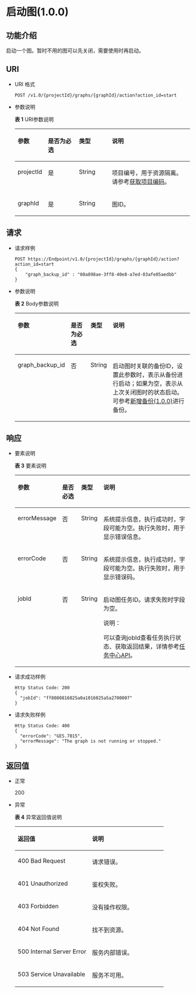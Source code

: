# 启动图\(1.0.0\)<a name="ges_03_0020"></a>

## 功能介绍<a name="section37901937"></a>

启动一个图。暂时不用的图可以先关闭，需要使用时再启动。

## URI<a name="section5573119"></a>

-   URI 格式

    ```
    POST /v1.0/{projectId}/graphs/{graphId}/action?action_id=start
    ```

-   参数说明

    **表 1**  URI参数说明

    <a name="table2373373817935"></a>
    <table><thead align="left"><tr id="row3935339217935"><th class="cellrowborder" valign="top" width="16.98%" id="mcps1.2.5.1.1"><p id="p107367717943"><a name="p107367717943"></a><a name="p107367717943"></a>参数</p>
    </th>
    <th class="cellrowborder" valign="top" width="17.79%" id="mcps1.2.5.1.2"><p id="p1985903017943"><a name="p1985903017943"></a><a name="p1985903017943"></a>是否为必选</p>
    </th>
    <th class="cellrowborder" valign="top" width="18.87%" id="mcps1.2.5.1.3"><p id="p6507756717943"><a name="p6507756717943"></a><a name="p6507756717943"></a>类型</p>
    </th>
    <th class="cellrowborder" valign="top" width="46.36%" id="mcps1.2.5.1.4"><p id="p3679153617943"><a name="p3679153617943"></a><a name="p3679153617943"></a>说明</p>
    </th>
    </tr>
    </thead>
    <tbody><tr id="row3277526417935"><td class="cellrowborder" valign="top" width="16.98%" headers="mcps1.2.5.1.1 "><p id="p6579553217943"><a name="p6579553217943"></a><a name="p6579553217943"></a>projectId</p>
    </td>
    <td class="cellrowborder" valign="top" width="17.79%" headers="mcps1.2.5.1.2 "><p id="p2783789517943"><a name="p2783789517943"></a><a name="p2783789517943"></a>是</p>
    </td>
    <td class="cellrowborder" valign="top" width="18.87%" headers="mcps1.2.5.1.3 "><p id="p4027703517943"><a name="p4027703517943"></a><a name="p4027703517943"></a>String</p>
    </td>
    <td class="cellrowborder" valign="top" width="46.36%" headers="mcps1.2.5.1.4 "><p id="p4121436617943"><a name="p4121436617943"></a><a name="p4121436617943"></a>项目编号，用于资源隔离。请参考<a href="获取项目编码.md">获取项目编码</a>。</p>
    </td>
    </tr>
    <tr id="row5466779417935"><td class="cellrowborder" valign="top" width="16.98%" headers="mcps1.2.5.1.1 "><p id="p4761130217943"><a name="p4761130217943"></a><a name="p4761130217943"></a>graphId</p>
    </td>
    <td class="cellrowborder" valign="top" width="17.79%" headers="mcps1.2.5.1.2 "><p id="p3131023417943"><a name="p3131023417943"></a><a name="p3131023417943"></a>是</p>
    </td>
    <td class="cellrowborder" valign="top" width="18.87%" headers="mcps1.2.5.1.3 "><p id="p5310101917943"><a name="p5310101917943"></a><a name="p5310101917943"></a>String</p>
    </td>
    <td class="cellrowborder" valign="top" width="46.36%" headers="mcps1.2.5.1.4 "><p id="p621524817943"><a name="p621524817943"></a><a name="p621524817943"></a>图ID。</p>
    </td>
    </tr>
    </tbody>
    </table>


## 请求<a name="section50158076"></a>

-   请求样例

    ```
    POST https://Endpoint/v1.0/{projectId}/graphs/{graphId}/action?action_id=start
    {
        "graph_backup_id" : "08a898ae-3ff8-40e8-a7ed-03afe05aedbb"
    }
    ```

-   参数说明

    **表 2**  Body参数说明

    <a name="table48871261165814"></a>
    <table><thead align="left"><tr id="row11006472165814"><th class="cellrowborder" valign="top" width="18.81188118811881%" id="mcps1.2.5.1.1"><p id="p62496934165833"><a name="p62496934165833"></a><a name="p62496934165833"></a>参数</p>
    </th>
    <th class="cellrowborder" valign="top" width="12.871287128712872%" id="mcps1.2.5.1.2"><p id="p29086918165833"><a name="p29086918165833"></a><a name="p29086918165833"></a>是否为必选</p>
    </th>
    <th class="cellrowborder" valign="top" width="11.881188118811881%" id="mcps1.2.5.1.3"><p id="p7230175165833"><a name="p7230175165833"></a><a name="p7230175165833"></a>类型</p>
    </th>
    <th class="cellrowborder" valign="top" width="56.43564356435643%" id="mcps1.2.5.1.4"><p id="p48773272165833"><a name="p48773272165833"></a><a name="p48773272165833"></a>说明</p>
    </th>
    </tr>
    </thead>
    <tbody><tr id="row43215312165814"><td class="cellrowborder" valign="top" width="18.81188118811881%" headers="mcps1.2.5.1.1 "><p id="p26374155165833"><a name="p26374155165833"></a><a name="p26374155165833"></a>graph_backup_id</p>
    </td>
    <td class="cellrowborder" valign="top" width="12.871287128712872%" headers="mcps1.2.5.1.2 "><p id="p55931797165833"><a name="p55931797165833"></a><a name="p55931797165833"></a>否</p>
    </td>
    <td class="cellrowborder" valign="top" width="11.881188118811881%" headers="mcps1.2.5.1.3 "><p id="p34181728165833"><a name="p34181728165833"></a><a name="p34181728165833"></a>String</p>
    </td>
    <td class="cellrowborder" valign="top" width="56.43564356435643%" headers="mcps1.2.5.1.4 "><p id="p17256596165833"><a name="p17256596165833"></a><a name="p17256596165833"></a>启动图时关联的备份ID，设置此参数时，表示从备份进行启动；如果为空，表示从上次关闭图时的状态启动。可参考<a href="新增备份(1-0-0).md">新增备份(1.0.0)</a>进行备份。</p>
    </td>
    </tr>
    </tbody>
    </table>


## 响应<a name="section48769505"></a>

-   要素说明

    **表 3**  要素说明

    <a name="table13093002165923"></a>
    <table><thead align="left"><tr id="row30498002165923"><th class="cellrowborder" valign="top" width="16%" id="mcps1.2.5.1.1"><p id="p49114214165936"><a name="p49114214165936"></a><a name="p49114214165936"></a>参数</p>
    </th>
    <th class="cellrowborder" valign="top" width="12%" id="mcps1.2.5.1.2"><p id="p18828418165936"><a name="p18828418165936"></a><a name="p18828418165936"></a>是否必选</p>
    </th>
    <th class="cellrowborder" valign="top" width="10%" id="mcps1.2.5.1.3"><p id="p48706923165936"><a name="p48706923165936"></a><a name="p48706923165936"></a>类型</p>
    </th>
    <th class="cellrowborder" valign="top" width="62%" id="mcps1.2.5.1.4"><p id="p52946696165936"><a name="p52946696165936"></a><a name="p52946696165936"></a>说明</p>
    </th>
    </tr>
    </thead>
    <tbody><tr id="row30639272165923"><td class="cellrowborder" valign="top" width="16%" headers="mcps1.2.5.1.1 "><p id="p27797120165936"><a name="p27797120165936"></a><a name="p27797120165936"></a>errorMessage</p>
    </td>
    <td class="cellrowborder" valign="top" width="12%" headers="mcps1.2.5.1.2 "><p id="p36974251165936"><a name="p36974251165936"></a><a name="p36974251165936"></a>否</p>
    </td>
    <td class="cellrowborder" valign="top" width="10%" headers="mcps1.2.5.1.3 "><p id="p42124330165936"><a name="p42124330165936"></a><a name="p42124330165936"></a>String</p>
    </td>
    <td class="cellrowborder" valign="top" width="62%" headers="mcps1.2.5.1.4 "><p id="p56627558165936"><a name="p56627558165936"></a><a name="p56627558165936"></a>系统提示信息，执行成功时，字段可能为空。执行失败时，用于显示错误信息。</p>
    </td>
    </tr>
    <tr id="row35347789165923"><td class="cellrowborder" valign="top" width="16%" headers="mcps1.2.5.1.1 "><p id="p9538423165936"><a name="p9538423165936"></a><a name="p9538423165936"></a>errorCode</p>
    </td>
    <td class="cellrowborder" valign="top" width="12%" headers="mcps1.2.5.1.2 "><p id="p34414793165936"><a name="p34414793165936"></a><a name="p34414793165936"></a>否</p>
    </td>
    <td class="cellrowborder" valign="top" width="10%" headers="mcps1.2.5.1.3 "><p id="p36134835165936"><a name="p36134835165936"></a><a name="p36134835165936"></a>String</p>
    </td>
    <td class="cellrowborder" valign="top" width="62%" headers="mcps1.2.5.1.4 "><p id="p41240542165936"><a name="p41240542165936"></a><a name="p41240542165936"></a>系统提示信息，执行成功时，字段可能为空。执行失败时，用于显示错误码。</p>
    </td>
    </tr>
    <tr id="row41744287165923"><td class="cellrowborder" valign="top" width="16%" headers="mcps1.2.5.1.1 "><p id="p66693378165936"><a name="p66693378165936"></a><a name="p66693378165936"></a>jobId</p>
    </td>
    <td class="cellrowborder" valign="top" width="12%" headers="mcps1.2.5.1.2 "><p id="p33454533165936"><a name="p33454533165936"></a><a name="p33454533165936"></a>否</p>
    </td>
    <td class="cellrowborder" valign="top" width="10%" headers="mcps1.2.5.1.3 "><p id="p25462661165936"><a name="p25462661165936"></a><a name="p25462661165936"></a>String</p>
    </td>
    <td class="cellrowborder" valign="top" width="62%" headers="mcps1.2.5.1.4 "><p id="p49209641165936"><a name="p49209641165936"></a><a name="p49209641165936"></a>启动图任务ID。请求失败时字段为空。</p>
    <div class="note" id="note9729320320"><a name="note9729320320"></a><a name="note9729320320"></a><span class="notetitle"> 说明： </span><div class="notebody"><p id="p1872133312"><a name="p1872133312"></a><a name="p1872133312"></a>可以查询jobId查看任务执行状态、获取返回结果，详情参考<a href="任务中心api.md">任务中心API</a>。</p>
    </div></div>
    </td>
    </tr>
    </tbody>
    </table>

-   请求成功样例

    ```
    Http Status Code: 200
    {
      "jobId": "ff8080816025a0a1016025a5a2700007"
    }
    ```

-   请求失败样例

    ```
    Http Status Code: 400
    {
      "errorCode": "GES.7015",
      "errorMessage": "The graph is not running or stopped."
    }
    ```


## 返回值<a name="section36272368"></a>

-   正常

    200

-   异常

    **表 4**  异常返回值说明

    <a name="table21182911172628"></a>
    <table><thead align="left"><tr id="row22686601172628"><th class="cellrowborder" valign="top" width="50%" id="mcps1.2.3.1.1"><p id="p29113043172638"><a name="p29113043172638"></a><a name="p29113043172638"></a>返回值</p>
    </th>
    <th class="cellrowborder" valign="top" width="50%" id="mcps1.2.3.1.2"><p id="p9346244172638"><a name="p9346244172638"></a><a name="p9346244172638"></a>说明</p>
    </th>
    </tr>
    </thead>
    <tbody><tr id="row13233353172628"><td class="cellrowborder" valign="top" width="50%" headers="mcps1.2.3.1.1 "><p id="p50316832172638"><a name="p50316832172638"></a><a name="p50316832172638"></a>400 Bad Request</p>
    </td>
    <td class="cellrowborder" valign="top" width="50%" headers="mcps1.2.3.1.2 "><p id="p49131611172638"><a name="p49131611172638"></a><a name="p49131611172638"></a>请求错误。</p>
    </td>
    </tr>
    <tr id="row657300172628"><td class="cellrowborder" valign="top" width="50%" headers="mcps1.2.3.1.1 "><p id="p47920375172638"><a name="p47920375172638"></a><a name="p47920375172638"></a>401 Unauthorized</p>
    </td>
    <td class="cellrowborder" valign="top" width="50%" headers="mcps1.2.3.1.2 "><p id="p56345162172638"><a name="p56345162172638"></a><a name="p56345162172638"></a>鉴权失败。</p>
    </td>
    </tr>
    <tr id="row23989959172628"><td class="cellrowborder" valign="top" width="50%" headers="mcps1.2.3.1.1 "><p id="p4998764172638"><a name="p4998764172638"></a><a name="p4998764172638"></a>403 Forbidden</p>
    </td>
    <td class="cellrowborder" valign="top" width="50%" headers="mcps1.2.3.1.2 "><p id="p2246721172638"><a name="p2246721172638"></a><a name="p2246721172638"></a>没有操作权限。</p>
    </td>
    </tr>
    <tr id="row49197943172628"><td class="cellrowborder" valign="top" width="50%" headers="mcps1.2.3.1.1 "><p id="p27247364172638"><a name="p27247364172638"></a><a name="p27247364172638"></a>404 Not Found</p>
    </td>
    <td class="cellrowborder" valign="top" width="50%" headers="mcps1.2.3.1.2 "><p id="p59552853172638"><a name="p59552853172638"></a><a name="p59552853172638"></a>找不到资源。</p>
    </td>
    </tr>
    <tr id="row13744769172628"><td class="cellrowborder" valign="top" width="50%" headers="mcps1.2.3.1.1 "><p id="p61704332172638"><a name="p61704332172638"></a><a name="p61704332172638"></a>500 Internal Server Error</p>
    </td>
    <td class="cellrowborder" valign="top" width="50%" headers="mcps1.2.3.1.2 "><p id="p31994980172638"><a name="p31994980172638"></a><a name="p31994980172638"></a>服务内部错误。</p>
    </td>
    </tr>
    <tr id="row305099172628"><td class="cellrowborder" valign="top" width="50%" headers="mcps1.2.3.1.1 "><p id="p37564761172638"><a name="p37564761172638"></a><a name="p37564761172638"></a>503 Service Unavailable</p>
    </td>
    <td class="cellrowborder" valign="top" width="50%" headers="mcps1.2.3.1.2 "><p id="p22846801172638"><a name="p22846801172638"></a><a name="p22846801172638"></a>服务不可用。</p>
    </td>
    </tr>
    </tbody>
    </table>


